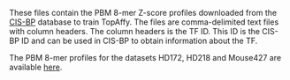 These files contain the PBM 8-mer Z-score profiles downloaded from the [CIS-BP](http://cisbp.ccbr.utoronto.ca/) database to train TopAffy. The files are comma-delimited text files with column headers. The column headers is the TF ID. This ID is the CIS-BP ID and can be used in CIS-BP to obtain information about the TF.

The PBM 8-mer profiles for the datasets HD172, HD218 and Mouse427 are available [here](http://www.cs.mun.ca/~lourdes/public/PBM_Profiles_HD_Mouse.tar.gz).
